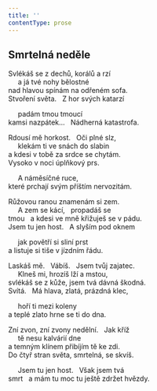 ```yaml
---
title: ''
contentType: prose
---
```


## Smrtelná neděle

Svlékáš se z dechů, korálů a rzí  
     a já tvé nohy bělostné  
nad hlavou spínám na odřeném sofa.  
Stvoření světa.   Z hor svých katarzí

     padám tmou tmoucí  
kamsi nazpátek…   Nádherná katastrofa.

Rdousí mě horkost.   Oči plné slz,  
     klekám ti ve snách do slabin  
a kdesi v tobě za srdce se chytám.  
Vysoko v noci úplňkový prs.

     A náměsíčné ruce,  
které prchají svým příštím nervozitám.

Růžovou ranou znamenám si zem.  
     A zem se kácí,   propadáš se  
tmou   a kdesi ve mně křižuješ se v pádu.  
Jsem tu jen host.   A slyším pod oknem

     jak povětří si sliní prst  
a listuje si tiše v jízdním řádu.

Laskáš mě.   Vábíš.   Jsem tvůj zajatec.  
     Klneš mi, hrozíš lží a mstou,  
svlékáš se z kůže, jsem tvá dávná škodná.  
Svítá.   Má hlava, zlatá, prázdná klec,

     hoří ti mezi koleny  
a teplé zlato hrne se ti do dna.

Zní zvon, zní zvony nedělní.   Jak kříž  
     tě nesu kalvárií dne  
a temným klínem přibíjím tě ke zdi.  
Do čtyř stran světa, smrtelná, se skvíš.

     Jsem tu jen host.   Však jsem tvá  
smrt   a mám tu moc tu ještě zdržet hvězdy.
